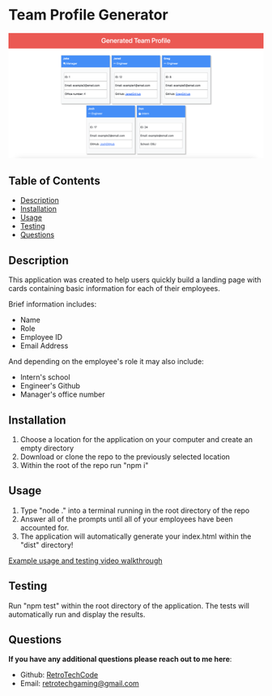 # Team Profile Generator

![Example of a landing page generated from the application](./assets/images/generatedHtml.png)

## Table of Contents
- [Description](#description)
- [Installation](#installation)
- [Usage](#usage)
- [Testing](#testing)
- [Questions](#questions)

## Description
This application was created to help users quickly build a landing page with cards containing basic information for each of their employees. 

Brief information includes: 
- Name
- Role
- Employee ID
- Email Address

And depending on the employee's role it may also include:
- Intern's school
- Engineer's Github
- Manager's office number
  
## Installation
1. Choose a location for the application on your computer and create an empty directory
2. Download or clone the repo to the previously selected location
3. Within the root of the repo run "npm i"
  
## Usage
1. Type "node ." into a terminal running in the root directory of the repo
2. Answer all of the prompts until all of your employees have been accounted for.
3. The application will automatically generate your index.html within the "dist" directory!

[Example usage and testing video walkthrough](https://drive.google.com/file/d/19e1GOK8DgocTtWLP5DmsDNiEYbS11Fdc/view)

## Testing
Run "npm test" within the root directory of the application. The tests will automatically run and display the results.
  
## Questions

**If you have any additional questions please reach out to me here**:
- Github: [RetroTechCode](https://github.com/RetroTechCode)
- Email: [retrotechgaming@gmail.com](mailto:retrotechgaming@gmail.com)


